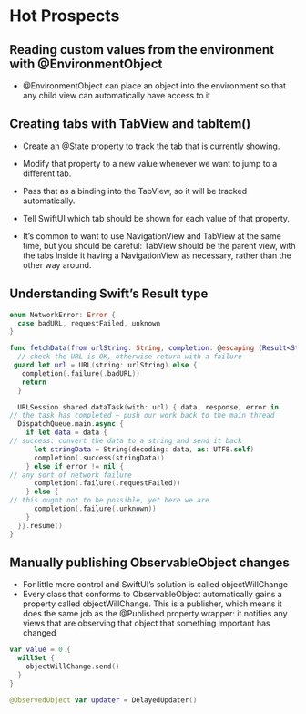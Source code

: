 # Hot Prospects

## Reading custom values from the environment with @EnvironmentObject

* @EnvironmentObject can place an object into the environment so that any child view can automatically have access to it

## Creating tabs with TabView and tabItem()

* Create an @State property to track the tab that is currently showing.
* Modify that property to a new value whenever we want to jump to a different tab.
* Pass that as a binding into the TabView, so it will be tracked automatically.
* Tell SwiftUI which tab should be shown for each value of that property.

* It’s common to want to use NavigationView and TabView at the same time, but you should be careful: TabView should be the parent view, with the tabs inside it having a NavigationView as necessary, rather than the other way around.

## Understanding Swift’s Result type

``` Swift
enum NetworkError: Error {
  case badURL, requestFailed, unknown
}

func fetchData(from urlString: String, completion: @escaping (Result<String, NetworkError>) -> Void) {
  // check the URL is OK, otherwise return with a failure
 guard let url = URL(string: urlString) else {
   completion(.failure(.badURL))
   return
  }

  URLSession.shared.dataTask(with: url) { data, response, error in
// the task has completed – push our work back to the main thread
  DispatchQueue.main.async {
    if let data = data {
// success: convert the data to a string and send it back
      let stringData = String(decoding: data, as: UTF8.self)
      completion(.success(stringData))
    } else if error != nil {
// any sort of network failure
      completion(.failure(.requestFailed))
    } else {
// this ought not to be possible, yet here we are
      completion(.failure(.unknown))
    }
  }}.resume()
}
```

## Manually publishing ObservableObject changes

* For little more control and SwiftUI’s solution is called objectWillChange
* Every class that conforms to ObservableObject automatically gains a property called objectWillChange. This is a publisher, which means it does the same job as the @Published property wrapper: it notifies any views that are observing that object that something important has changed

```Swift
var value = 0 {
  willSet {
    objectWillChange.send()
  }
}

@ObservedObject var updater = DelayedUpdater()
```
